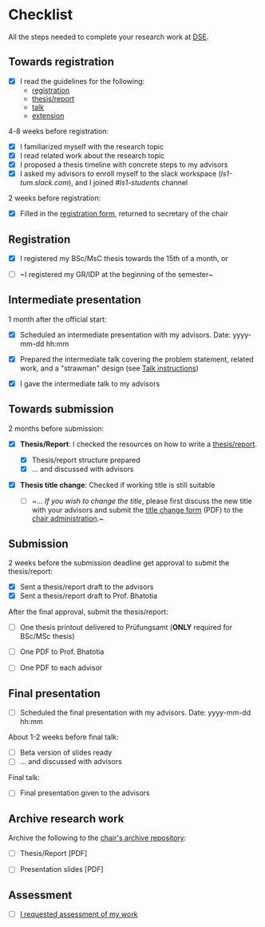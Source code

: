 # Checklist

All the steps needed to complete your research work at [DSE](https://dse.in.tum.de/).


## Towards registration

* [x] I read the guidelines for the following:
    - [registration](registration/README.md)
    - [thesis/report](thesis-report/README.md)
    - [talk](talk/README.md)
    - [extension](extension/README.md)
    
4-8 weeks before registration:
* [x] I familiarized myself with the research topic
* [x] I read related work about the research topic
* [x] I proposed a thesis timeline with concrete steps to my advisors
* [x] I asked my advisors to enroll myself to the slack workspace
      (*ls1-tum.slack.com*), and I joined *#ls1-students* channel

2 weeks before registration:
* [x] Filled in the [registration form](registration/README.md), returned to
      secretary of the chair


## Registration

* [x] I registered my BSc/MsC thesis towards the 15th of a month, or
* [ ] ~I registered my GR/IDP at the beginning of the semester~


## Intermediate presentation

1 month after the official start:
* [x] Scheduled an intermediate presentation with my advisors. Date: yyyy-mm-dd hh:mm
* [x] Prepared the intermediate talk covering the problem statement, related
      work, and a "strawman" design (see [Talk instructions](talk/README.md))
* [x] I gave the intermediate talk to my advisors


## Towards submission

2 months before submission:
* [x] **Thesis/Report**: I checked the resources on how to write a
      [thesis/report](thesis-report/README.md).
      
    * [x] Thesis/report structure prepared
    * [x] ... and discussed with advisors

* [x] **Thesis title change**: Checked if working title is still suitable

    * [ ] ~... *If you wish to change the title*, please first discuss the new title with your advisors and submit the [title change form](https://docs.google.com/document/d/1RAxqMniTsX0k2E8NAjYKRjaXo6CRoWmx-5-KDAyJ_DM/edit?usp=sharing) (PDF) to the [chair administration](https://dse.in.tum.de/contact/).~


## Submission 

2 weeks before the submission deadline get approval to submit the
thesis/report:
* [x] Sent a thesis/report draft to the advisors
* [x] Sent a thesis/report draft to Prof. Bhatotia

After the final approval, submit the thesis/report:
* [ ] One thesis printout delivered to Prüfungsamt (**ONLY** required for
      BSc/MSc thesis)
* [ ] One PDF to Prof. Bhatotia
* [ ] One PDF to each advisor


## Final presentation

* [ ] Scheduled the final presentation with my advisors. Date: yyyy-mm-dd hh:mm

About 1-2 weeks before final talk:
* [ ] Beta version of slides ready
* [ ] ... and discussed with advisors

Final talk:
* [ ] Final presentation given to the advisors


## Archive research work

Archive the following to the [chair's archive repository](https://github.com/TUM-DSE/research-work-archive):
* [ ] Thesis/Report [PDF]
* [ ] Presentation slides [PDF]


## Assessment

* [ ] [I requested assessment of my work](README.md#Assessment)
